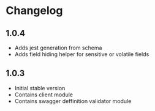 # Changelog

## 1.0.4
- Adds jest generation from schema
- Adds field hiding helper for sensitive or volatile fields


## 1.0.3
- Initial stable version
- Contains client module
- Contains swagger deffinition validator module
